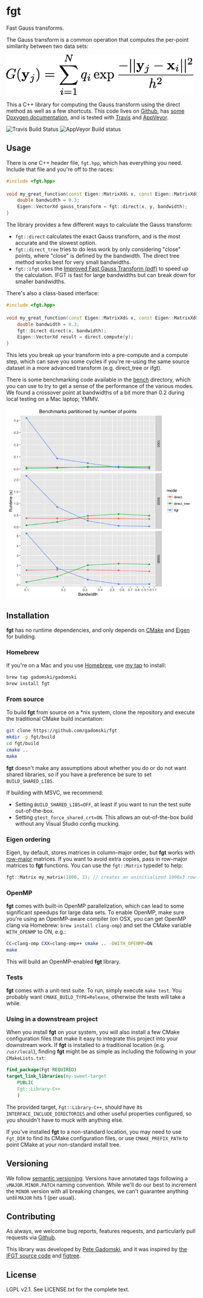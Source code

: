 # fgt

Fast Gauss transforms.

The Gauss transform is a common operation that computes the per-point similarity between two data sets:

![The Gauss transform](img/gauss-transform.png)

This a C++ library for computing the Gauss transform using the direct method as well as a few shortcuts.
This code lives on [Github](https://github.com/gadomski/fgt), has [some Doxygen documentation](http://gadomski.github.io/fgt), and is tested with [Travis](https://travis-ci.org/gadomski/fgt) and [AppVeyor](https://ci.appveyor.com/project/gadomski/fgt/branch/master).

![Travis Build Status](https://travis-ci.org/gadomski/fgt.svg?branch=master)
![AppVeyor Build status](https://ci.appveyor.com/api/projects/status/7t6ojbj2lj052wx2/branch/master?svg=true)

## Usage

There is one C++ header file, `fgt.hpp`, which has everything you need.
Include that file and you're off to the races:

```cpp
#include <fgt.hpp>

void my_great_function(const Eigen::MatrixXd& x, const Eigen::MatrixXd& y) {
    double bandwidth = 0.3;
    Eigen::VectorXd gauss_transform = fgt::direct(x, y, bandwidth);
}
```

The library provides a few different ways to calculate the Gauss transform:

- `fgt::direct` calculates the exact Gauss transform, and is the most accurate and the slowest option.
- `fgt::direct_tree` tries to do less work by only considering "close" points, where "close" is defined by the bandwidth.
  The direct tree method works best for very small bandwidths.
- `fgt::ifgt` uses the [Improved Fast Gauss Transform (pdf)](http://www.umiacs.umd.edu/~yangcj/papers/siam_fgt_v11.pdf) to speed up the calculation.
  IFGT is fast for large bandwidths but can break down for smaller bandwidths.

There's also a class-based interface:

```cpp
#include <fgt.hpp>

void my_great_function(const Eigen::MatrixXd& x, const Eigen::MatrixXd& y) {
    double bandwidth = 0.3;
    fgt::Direct direct(x, bandwidth);
    Eigen::VectorXd result = direct.compute(y);
}
```

This lets you break up your transform into a pre-compute and a compute step, which can save you some cycles if you're re-using the same source dataset in a more advanced transform (e.g. direct_tree or ifgt).

There is some benchmarking code available in the [bench](bench/) directory, which you can use to try to get a sense of the performance of the various modes.
We found a crossover point at bandwidths of a bit more than 0.2 during local testing on a Mac laptop; YMMV.

![Benchmarks conducted on a random dataset on my personal Mac laptop](img/2016-03-01-clang-700.1.81.x86_64-apple-darwin15.3.0.png)

## Installation

**fgt** has no runtime dependencies, and only depends on [CMake](https://cmake.org/) and [Eigen](http://eigen.tuxfamily.org/) for building.

### Homebrew

If you're on a Mac and you use [Homebrew](http://brew.sh), use [my tap](https://github.com/gadomski/homebrew-gadomski) to install:

```sh
brew tap gadomski/gadomski
brew install fgt
```

### From source

To build **fgt** from source on a *nix system, clone the repository and execute the traditional CMake build incantation:

```sh
git clone https://github.com/gadomski/fgt
mkdir -p fgt/build
cd fgt/build
cmake ..
make
```

**fgt** doesn't make any assumptions about whether you do or do not want shared libraries, so if you have a preference be sure to set `BUILD_SHARED_LIBS`.

If building with MSVC, we recommend:

- Setting `BUILD_SHARED_LIBS=OFF`, at least if you want to run the test suite out-of-the-box.
- Setting `gtest_force_shared_crt=ON`.
  This allows an out-of-the-box build without any Visual Studio config mucking.

### Eigen ordering

Eigen, by default, stores matrices in column-major order, but **fgt** works with [row-major](https://en.wikipedia.org/wiki/Row-major_order) matrices.
If you want to avoid extra copies, pass in row-major matrices to **fgt** functions.
You can use the `fgt::Matrix` typedef to help:

```cpp
fgt::Matrix my_matrix(1000, 3); // creates an uninitialized 1000x3 row-major matrix of doubles
```


### OpenMP

**fgt** comes with built-in OpenMP parallelization, which can lead to some significant speedups for large data sets.
To enable OpenMP, make sure you're using an OpenMP-aware compiler (on OSX, you can get OpenMP clang via Homebrew: `brew install clang-omp`) and set the CMake variable `WITH_OPENMP` to ON, e.g.:

```sh
CC=clang-omp CXX=clang-omp++ cmake .. -DWITH_OPENMP=ON
make
```

This will build an OpenMP-enabled **fgt** library.

### Tests

**fgt** comes with a unit-test suite.
To run, simply execute `make test`.
You probably want `CMAKE_BUILD_TYPE=Release`, otherwise the tests will take a while.

### Using in a downstream project

When you install **fgt** on your system, you will also install a few CMake configuration files that make it easy to integrate this project into your downstream work.
If **fgt** is installed to a traditional location (e.g. `/usr/local`), finding **fgt** might be as simple as including the following in your `CMakeLists.txt`:

```cmake
find_package(Fgt REQUIRED)
target_link_libraries(my-sweet-target
    PUBLIC
    Fgt::Library-C++
    )
```

The provided target, `Fgt::Library-C++`, should have its `INTERFACE_INCLUDE_DIRECTORIES` and other useful properties configured, so you shouldn't have to muck with anything else.

If you've installed **fgt** to a non-standard location, you may need to use `Fgt_DIR` to find its CMake configuration files, or use `CMAKE_PREFIX_PATH` to point CMake at your non-standard install tree.

## Versioning

We follow [semantic versioning](http://semver.org/).
Versions have annotated tags following a `vMAJOR.MINOR.PATCH` naming convention.
While we'll do our best to increment the `MINOR` version with all breaking changes, we can't guarantee anything until `MAJOR` hits 1 (per usual).

## Contributing

As always, we welcome bug reports, features requests, and particularly pull requests via [Github](https://github.com/gadomski/fgt).

This library was developed by [Pete Gadomski](https://github.com/gadomski), and it was inspired by [the IFGT source code](http://www.umiacs.umd.edu/labs/cvl/pirl/vikas/Software/IFGT/IFGT_code.htm) and [figtree](https://github.com/vmorariu/figtree).

## License

LGPL v2.1.
See LICENSE.txt for the complete text.
